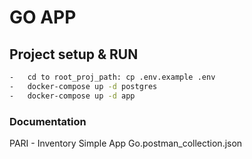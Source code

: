# GO APP


## Project setup & RUN

```bash
-   cd to root_proj_path: cp .env.example .env
-   docker-compose up -d postgres
-   docker-compose up -d app
```

### Documentation
PARI - Inventory Simple App Go.postman_collection.json